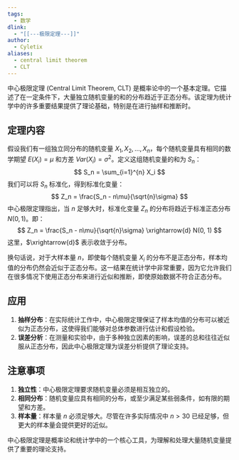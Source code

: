 ```yaml
---
tags:
  - 数学
dlink:
  - "[[---极限定理---]]"
author:
  - Cyletix
aliases:
  - central limit theorem
  - CLT
---
```

中心极限定理 (Central Limit Theorem, CLT) 是概率论中的一个基本定理。它描述了在一定条件下，大量独立随机变量的和的分布趋近于正态分布。该定理为统计学中的许多重要结果提供了理论基础，特别是在进行抽样和推断时。

## 定理内容

假设我们有一组独立同分布的随机变量 $X_1, X_2, \ldots, X_n$，每个随机变量具有相同的数学期望 $E(X_i) = \mu$ 和方差 $Var(X_i) = \sigma^2$。定义这组随机变量的和为 $S_n$：
$$
S_n = \sum_{i=1}^{n} X_i
$$
我们可以将 $S_n$ 标准化，得到标准化变量：
$$
Z_n = \frac{S_n - n\mu}{\sqrt{n}\sigma}
$$
中心极限定理指出，当 $n$ 足够大时，标准化变量 $Z_n$ 的分布将趋近于标准正态分布 $N(0, 1)$。即：
$$
Z_n = \frac{S_n - n\mu}{\sqrt{n}\sigma} \xrightarrow{d} N(0, 1)
$$
这里，$\xrightarrow{d}$ 表示收敛于分布。

换句话说，对于大样本量 $n$，即使每个随机变量 $X_i$ 的分布不是正态分布，样本均值的分布仍然会近似于正态分布。这一结果在统计学中非常重要，因为它允许我们在很多情况下使用正态分布来进行近似和推断，即使原始数据不符合正态分布。

## 应用

1. **抽样分布**：在实际统计工作中，中心极限定理保证了样本均值的分布可以被近似为正态分布，这使得我们能够对总体参数进行估计和假设检验。
2. **误差分析**：在测量和实验中，由于多种独立因素的影响，误差的总和往往近似服从正态分布，因此中心极限定理为误差分析提供了理论支持。

## 注意事项

1. **独立性**：中心极限定理要求随机变量必须是相互独立的。
2. **相同分布**：随机变量应具有相同的分布，或至少满足某些弱条件，如有限的期望和方差。
3. **样本量**：样本量 $n$ 必须足够大。尽管在许多实际情况中 $n > 30$ 已经足够，但更大的样本量会提供更好的近似。

中心极限定理是概率论和统计学中的一个核心工具，为理解和处理大量随机变量提供了重要的理论支持。
